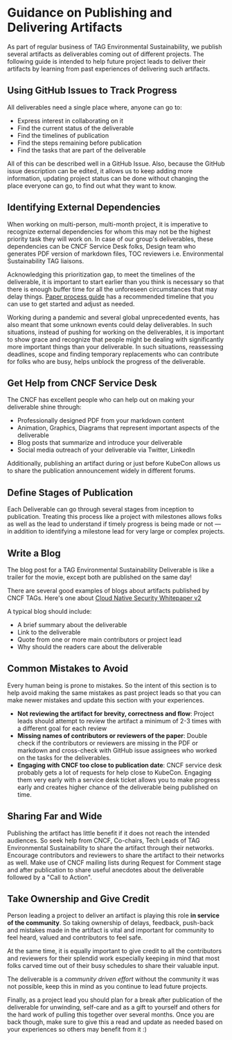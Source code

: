 # Guidance on Publishing and Delivering Artifacts

As part of regular business of TAG Environmental Sustainability, we publish several artifacts as
deliverables coming out of different projects. The following guide is intended
to help future project leads to deliver their artifacts by learning from past
experiences of delivering such artifacts.

## Using GitHub Issues to Track Progress

All deliverables need a single place where, anyone can go to:

- Express interest in collaborating on it
- Find the current status of the deliverable
- Find the timelines of publication
- Find the steps remaining before publication
- Find the tasks that are part of the deliverable

All of this can be described well in a GitHub Issue. Also, because the GitHub
issue description can be edited, it allows us to keep adding more information,
updating project status can be done without changing the place everyone can go,
to find out what they want to know.

## Identifying External Dependencies

When working on multi-person, multi-month project, it is imperative to recognize
external dependencies for whom this may not be the highest priority task they
will work on. In case of our group's deliverables, these dependencies can be
CNCF Service Desk folks, Design team who generates PDF version of markdown
files, TOC reviewers i.e. Environmental Sustainability TAG liaisons.

Acknowledging this prioritization gap, to meet the timelines of the deliverable,
it is important to start earlier than you think is necessary so that there is
enough buffer time for all the unforeseen circumstances that may delay things.
[Paper process guide](paper-process.md) has a
recommended timeline that you can use to get started and adjust as needed.

Working during a pandemic and several global unprecedented events, has also
meant that some unknown events could delay deliverables. In such situations,
instead of pushing for working on the deliverables, it is important to show
grace and recognize that people might be dealing with significantly more
important things than your deliverable. In such situations, reassessing
deadlines, scope and finding temporary replacements who can contribute for folks
who are busy, helps unblock the progress of the deliverable.

## Get Help from CNCF Service Desk

The CNCF has excellent people who can help out on making your deliverable shine
through:

* Professionally designed PDF from your markdown content
* Animation, Graphics, Diagrams that represent important aspects of the
  deliverable
* Blog posts that summarize and introduce your deliverable
* Social media outreach of your deliverable via Twitter, LinkedIn

Additionally, publishing an artifact during or just before KubeCon allows us to
share the publication announcement widely in different forums.

## Define Stages of Publication

Each Deliverable can go through several stages from inception to publication.
Treating this process like a project with milestones allows folks as well as the
lead to understand if timely progress is being made or not — in addition to
identifying a milestone lead for very large or complex projects.

## Write a Blog

The blog post for a TAG Environmental Sustainability Deliverable is like a trailer for the movie,
except both are published on the same day!

There are several good examples of blogs about artifacts published by CNCF TAGs. Here's one about
[Cloud Native Security Whitepaper v2](https://www.cncf.io/blog/2022/05/18/announcing-the-refreshed-cloud-native-security-whitepaper/)

A typical blog should include:

- A brief summary about the deliverable
- Link to the deliverable
- Quote from one or more main contributors or project lead
- Why should the readers care about the deliverable

## Common Mistakes to Avoid

Every human being is prone to mistakes. So the intent of this section is to help
avoid making the same mistakes as past project leads so that you can make newer
mistakes and update this section with your experiences.

* **Not reviewing the artifact for brevity, correctness and flow**: Project
  leads
  should attempt to review the artifact a minimum of 2-3 times with a different
  goal for each review
* **Missing names of contributors or reviewers of the paper**: Double check if
  the contributors or reviewers are missing in the PDF or markdown and
  cross-check with GitHub issue assignees who worked on the tasks for the
  deliverables.
* **Engaging with CNCF too close to publication date**: CNCF service desk
  probably gets a lot of requests for help close to KubeCon. Engaging them very
  early with a service desk ticket allows you to make progress early and creates
  higher chance of the deliverable being published on time.

## Sharing Far and Wide

Publishing the artifact has little benefit if it does not reach the intended
audiences. So seek help from CNCF, Co-chairs, Tech Leads of TAG Environmental Sustainability to
share the artifact through their networks. Encourage contributors and reviewers
to share the artifact to their networks as well. Make use of CNCF mailing lists
during Request for Comment stage and after publication to share useful anecdotes
about the deliverable followed by a "Call to Action".

## Take Ownership and Give Credit

Person leading a project to deliver an artifact is playing this role **in
service of the community**. So taking ownership of delays, feedback, push-back
and mistakes made in the artifact is vital and important for community to feel
heard, valued and contributors to feel safe.

At the same time, it is equally important to give credit to all the contributors
and reviewers for their splendid work especially keeping in mind that most folks
carved time out of their busy schedules to share their valuable input.

The deliverable is a _community driven effort_ without the community it was not
possible, keep this in mind as you continue to lead future projects.

Finally, as a project lead you should plan for a break after publication of the
deliverable for unwinding, self-care and as a gift to yourself and others for
the hard work of pulling this together over several months. Once you are back
though, make sure to give this a read and update as needed based on your
experiences so others may benefit from it :)